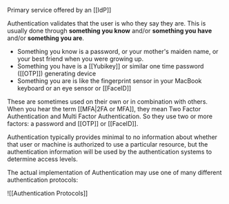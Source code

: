 Primary service offered by an [[IdP]]

Authentication validates that the user is who they say they are. This is usually done through **something you know** and/or **something you have** and/or **something you are**.

- Something you know is a password, or your mother's maiden name, or your best friend when you were growing up.
- Something you have is a [[Yubikey]] or similar one time password ([[OTP]]) generating device
- Something you are is like the fingerprint sensor in your MacBook keyboard or an eye sensor or [[FaceID]]

These are sometimes used on their own or in combination with others. When you hear the term [[MFA|2FA or MFA]], they mean Two Factor Authentication and Multi Factor Authentication. So they use two or more factors: a password and [[OTP]] or [[FaceID]]. 

Authentication typically provides minimal to no information about whether that user or machine is authorized to use a particular resource, but the authentication information will be used by the authentication systems to determine access levels. 

The actual implementation of Authentication may use one of many different authentication protocols:

![[Authentication Protocols]]